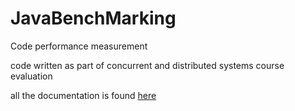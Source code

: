 # JavaBenchMarking
Code performance measurement

code written as part of concurrent and distributed systems course evaluation

all the documentation is found [here]( https://github.com/BrukT/JavaBenchMarking/blob/master/doc/Report%20Microbenchmarks%20in%20Java.pdf)

